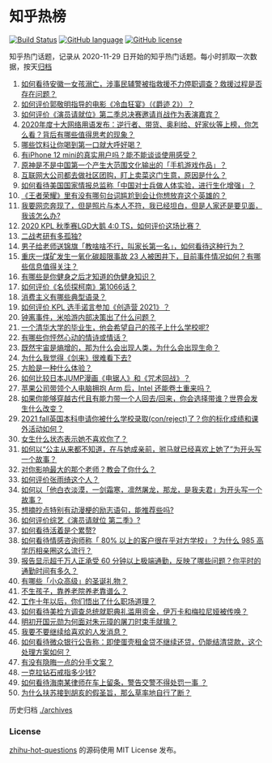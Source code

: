 # 知乎热榜
[![Build Status](https://github.com/ToWeLong/zhihu-hot-questions/workflows/CI/badge.svg)](https://github.com/ToWeLong/zhihu-hot-questions/actions)
[![GitHub language](https://img.shields.io/badge/language-golang-orange.svg)](https://golang.org/)
[![GitHub license](https://img.shields.io/github/license/ToWeLong/zhihu-hot-questions)](https://github.com/ToWeLong/zhihu-hot-questions/blob/main/LICENSE)

知乎热门话题，记录从 2020-11-29 日开始的知乎热门话题。每小时抓取一次数据，按天[归档](./archives)

<!-- BEGIN -->

1. [如何看待安徽一女孩溺亡，涉事民辅警被指救援不力停职调查？救援过程是否存在问题？](https://www.zhihu.com/question/433415189)
1. [如何评价郭敬明指导的电影《冷血狂宴》（《爵迹 2》）？](https://www.zhihu.com/question/362881184)
1. [如何评价《演员请就位》第二季总决赛邀请肖战作为表演嘉宾？](https://www.zhihu.com/question/433469668)
1. [2020年度十大网络用语发布：逆行者、带货、奥利给、好家伙等上榜，你怎么看？背后有哪些值得思考的现象？](https://www.zhihu.com/question/433308179)
1. [哪些饮料让你喝到第一口就大呼好喝？](https://www.zhihu.com/question/338195759)
1. [有iPhone 12 mini的真实用户吗？能不能谈谈使用感受？](https://www.zhihu.com/question/430470449)
1. [原神是不是中国第一个产生大范围文化输出的「手机游戏作品」？](https://www.zhihu.com/question/432183530)
1. [互联网大公司都去做社区团购，盯上卖菜这门生意，原因是什么？](https://www.zhihu.com/question/433102679)
1. [如何看待美国国家情报总监称「中国对士兵做人体实验，进行生化增强」？](https://www.zhihu.com/question/433353584)
1. [《王者荣耀》里有没有哪句台词尴尬到会让你想放弃这个英雄的？](https://www.zhihu.com/question/421011240)
1. [我要网恋奔现了，但是照片与本人不符，我已经坦白，但是人家还是要见面，我该怎么办?](https://www.zhihu.com/question/423101015)
1. [2020 KPL 秋季赛LGD大鹅 4:0 TS，如何评价这场比赛？](https://www.zhihu.com/question/433463839)
1. [二战考研有多孤独?](https://www.zhihu.com/question/433013830)
1. [男子给老师送锦旗「教啥啥不行，叫家长第一名」，如何看待这种行为？](https://www.zhihu.com/question/433501113)
1. [重庆一煤矿发生一氧化碳超限事故  23 人被困井下，目前事件情况如何？有哪些信息值得关注？](https://www.zhihu.com/question/433357755)
1. [有哪些是你健身之后才知道的伪健身知识？](https://www.zhihu.com/question/303672817)
1. [如何评价《名侦探柯南》第1066话？](https://www.zhihu.com/question/433293989)
1. [消费主义有哪些典型语录？](https://www.zhihu.com/question/343358503)
1. [如何评价 KPL 选手诺言参加《创造营 2021》？](https://www.zhihu.com/question/433429661)
1. [钟离事件，米哈游内部决策出了什么问题？](https://www.zhihu.com/question/433445798)
1. [一个清华大学的毕业生，他会希望自己的孩子上什么学校呢?](https://www.zhihu.com/question/403355024)
1. [有哪些你怦然心动的情诗或情话？](https://www.zhihu.com/question/334987231)
1. [既然宇宙是熵增的，那为什么会出现人类，为什么会出现生命？](https://www.zhihu.com/question/429454468)
1. [为什么我觉得《剑来》很难看下去?](https://www.zhihu.com/question/383895746)
1. [方脸是一种什么体验？](https://www.zhihu.com/question/35513225)
1. [如何比较日本JUMP漫画《电锯人》和《咒术回战》？](https://www.zhihu.com/question/430534434)
1. [苹果公司带领个人电脑拥抱 Arm 后，Intel 还能卷土重来吗？](https://www.zhihu.com/question/432778588)
1. [如果你能够穿越古代且有能力带一个人回去/回来，你会选择带谁？世界会发生什么改变？](https://www.zhihu.com/question/430061109)
1. [2021 fall英国本科申请你被什么学校录取(con/reject)了？你的标化成绩和课外活动如何？](https://www.zhihu.com/question/355593852)
1. [女生什么状态表示她不喜欢你了？](https://www.zhihu.com/question/302142050)
1. [如何以“公主从来都不知道，在与她成亲前，驸马就已经喜欢上她了”为开头写一个故事？](https://www.zhihu.com/question/409948993)
1. [对你影响最大的那个老师？教会了你什么？](https://www.zhihu.com/question/62488493)
1. [如何评价张雨绮这个人？](https://www.zhihu.com/question/308270021)
1. [如何以「他白衣淡漠，一剑霜寒，凛然屠龙，那龙，是我夫君」为开头写一个故事？](https://www.zhihu.com/question/421465924)
1. [想摘抄点特别有动漫梗的励志语句，能推荐些吗?](https://www.zhihu.com/question/432482066)
1. [如何评价综艺《演员请就位 第二季》?](https://www.zhihu.com/question/413434573)
1. [如何看待活着是个累赘?](https://www.zhihu.com/question/429289837)
1. [如何看待情感咨询师称「 80% 以上的客户很在乎对方学校」？为什么 985 高学历相亲圈这么流行？](https://www.zhihu.com/question/433254938)
1. [报告显示超千万人正承受 60 分钟以上极端通勤，反映了哪些问题？你平时的通勤时间有多久？](https://www.zhihu.com/question/433393354)
1. [有哪些「小众高级」的圣诞礼物？](https://www.zhihu.com/question/354499184)
1. [不生孩子，靠养老院养老靠谱么？](https://www.zhihu.com/question/431860582)
1. [工作十年以后，你们悟出了什么职场道理？](https://www.zhihu.com/question/38252049)
1. [如何看待美检方调查总统就职典礼滥用资金，伊万卡和梅拉尼娅被传唤？](https://www.zhihu.com/question/433124948)
1. [明初开国元勋为何面对朱元璋的屠刀时束手就擒？](https://www.zhihu.com/question/432110875)
1. [我要不要继续给喜欢的人发消息？](https://www.zhihu.com/question/378353180)
1. [如何看待微众银行公告称：即使蛋壳租金贷不继续还贷，仍能结清贷款，这个处理方案如何？](https://www.zhihu.com/question/433311824)
1. [有没有隐晦一点的分手文案？](https://www.zhihu.com/question/432396268)
1. [一克拉钻石戒指多少钱?](https://www.zhihu.com/question/54136414)
1. [如何看待海南某律师在车上留条，警告交警不得处罚一事 ？](https://www.zhihu.com/question/433328693)
1. [为什么扶苏接到胡亥的假圣旨，那么草率地自行了断？](https://www.zhihu.com/question/22283635)

<!-- END -->

历史归档 [./archives](./archives)


### License
[zhihu-hot-questions](https://github.com/towelong/zhihu-hot-questions) 的源码使用 MIT License 发布。